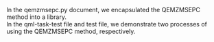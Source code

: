 In the qemzmsepc.py document, we encapsulated the QEMZMSEPC method into a library. <br>
In the qml-task-test file and test file, we demonstrate two processes of using the QEMZMSEPC method, respectively.
